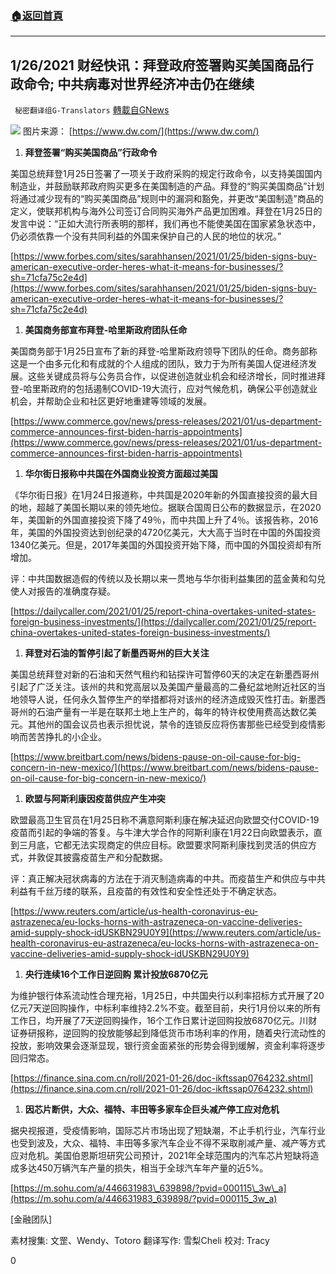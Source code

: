 ###  [:house:返回首頁](https://github.com/ourhimalayas/txt)
---

## 1/26/2021 财经快讯：拜登政府签署购买美国商品行政命令; 中共病毒对世界经济冲击仍在继续
` 秘密翻译组G-Translators` [轉載自GNews](https://gnews.org/zh-hans/816244/)

![]()![](https://www.gnews.org/wp-content/uploads/2021/01/Picture999-7.jpg)
图片来源： [https://www.dw.com/](https://www.dw.com/)

1. **拜登签署“购买美国商品”行政命令**


美国总统拜登1月25日签署了一项关于政府采购的规定行政命令，以支持美国国内制造业，并鼓励联邦政府购买更多在美国制造的产品。拜登的“购买美国商品”计划将通过减少现有的“购买美国商品”规则中的漏洞和豁免，并更改“美国制造”商品的定义，使联邦机构与海外公司签订合同购买海外产品更加困难。拜登在1月25日的发言中说：“正如大流行所表明的那样，我们再也不能使美国在国家紧急状态中，仍必须依靠一个没有共同利益的外国来保护自己的人民的地位的状况。”

[https://www.forbes.com/sites/sarahhansen/2021/01/25/biden-signs-buy-american-executive-order-heres-what-it-means-for-businesses/?sh=71cfa75c2e4d](https://www.forbes.com/sites/sarahhansen/2021/01/25/biden-signs-buy-american-executive-order-heres-what-it-means-for-businesses/?sh=71cfa75c2e4d)

1. **美国商务部宣布拜登-哈里斯政府团队任命**


美国商务部于1月25日宣布了新的拜登-哈里斯政府领导下团队的任命。商务部称这是一个由多元化和有成就的个人组成的团队，致力于为所有美国人促进经济发展。这些关键成员将与公务员合作，以促进创造就业机会和经济增长，同时推进拜登-哈里斯政府的包括遏制COVID-19大流行，应对气候危机，确保公平创造就业机会，并帮助企业和社区更好地重建等领域的发展。

[https://www.commerce.gov/news/press-releases/2021/01/us-department-commerce-announces-first-biden-harris-appointments](https://www.commerce.gov/news/press-releases/2021/01/us-department-commerce-announces-first-biden-harris-appointments)

1. **华尔街日报称中共国在外国商业投资方面超过美国**


《华尔街日报》在1月24日报道称，中共国是2020年新的外国直接投资的最大目的地，超越了美国长期以来的领先地位。据联合国周日公布的数据显示，在2020年，美国新的外国直接投资下降了49％，而中共国上升了4％。该报告称，2016年，美国的外国投资达到创纪录的4720亿美元，大大高于当时在中国的外国投资1340亿美元。但是，2017年美国的外国投资开始下降，而中国的外国投资却有所增加。

评：中共国数据造假的传统以及长期以来一贯地与华尔街利益集团的蓝金黄和勾兑使人对报告的准确度存疑。

[https://dailycaller.com/2021/01/25/report-china-overtakes-united-states-foreign-business-investments/](https://dailycaller.com/2021/01/25/report-china-overtakes-united-states-foreign-business-investments/)

1. **拜登对石油的暂停引起了新墨西哥州的巨大关注**


美国总统拜登对新的石油和天然气租约和钻探许可暂停60天的决定在新墨西哥州引起了广泛关注。该州的共和党高层以及美国产量最高的二叠纪盆地附近社区的当地领导人说，任何永久暂停生产的举措都将对该州的经济造成毁灭性打击。新墨西哥州的石油产量有一半是在联邦土地上生产的，每年的特许权使用费高达数亿美元。其他州的国会议员也表示担忧说，禁令的连锁反应将伤害那些已经受到疫情影响而苦苦挣扎的小企业。

[https://www.breitbart.com/news/bidens-pause-on-oil-cause-for-big-concern-in-new-mexico/](https://www.breitbart.com/news/bidens-pause-on-oil-cause-for-big-concern-in-new-mexico/)

1. **欧盟与阿斯利康因疫苗供应产生冲突**


欧盟最高卫生官员在1月25日称不满意阿斯利康在解决延迟向欧盟交付COVID-19疫苗而引起的争端的答复。与牛津大学合作的阿斯利康在1月22日向欧盟表示，直到三月底，它都无法实现商定的供应目标。欧盟要求阿斯利康找到灵活的供应方式，并敦促其披露疫苗生产和分配数据。

评：真正解决冠状病毒的方法在于消灭制造病毒的中共。而疫苗生产和供应与中共利益有千丝万缕的联系，且疫苗的有效性和安全性还处于不确定状态。

[https://www.reuters.com/article/us-health-coronavirus-eu-astrazeneca/eu-locks-horns-with-astrazeneca-on-vaccine-deliveries-amid-supply-shock-idUSKBN29U0Y9](https://www.reuters.com/article/us-health-coronavirus-eu-astrazeneca/eu-locks-horns-with-astrazeneca-on-vaccine-deliveries-amid-supply-shock-idUSKBN29U0Y9)

1. **央行连续16个工作日逆回购 累计投放6870亿元**


为维护银行体系流动性合理充裕，1月25日，中共国央行以利率招标方式开展了20亿元7天逆回购操作，中标利率维持2.2%不变。截至目前，央行1月份以来的所有工作日，均开展了7天逆回购操作，16个工作日累计逆回购投放6870亿元。川财证券研报称，逆回购的投放能够起到降低货币市场利率的作用，随着央行流动性的投放，影响效果会逐渐显现，银行资金面紧张的形势会得到缓解，资金利率将逐步回归常态。

[https://finance.sina.com.cn/roll/2021-01-26/doc-ikftssap0764232.shtml](https://finance.sina.com.cn/roll/2021-01-26/doc-ikftssap0764232.shtml)

1. **因芯片断供，大众、福特、丰田等多家车企巨头减产停工应对危机**


据央视报道，受疫情影响，国际芯片市场出现了短缺潮，不止手机行业，汽车行业也受到波及，大众、福特、丰田等多家汽车企业不得不采取削减产量、减产等方式应对危机。美国伯恩斯坦研究公司预计，2021年全球范围内的汽车芯片短缺将造成多达450万辆汽车产量的损失，相当于全球汽车年产量的近5%。

[https://m.sohu.com/a/446631983\_639898/?pvid=000115\_3w\_a](https://m.sohu.com/a/446631983_639898/?pvid=000115_3w_a)

[金融团队]

素材搜集: 文罡、Wendy、Totoro
翻译写作: 雪梨Cheli
校对: Tracy

0
